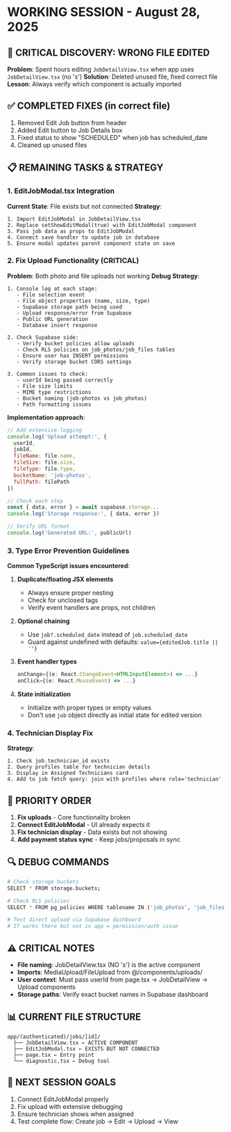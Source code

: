 # WORKING SESSION - August 28, 2025

## 🔴 CRITICAL DISCOVERY: WRONG FILE EDITED
**Problem**: Spent hours editing `JobDetailsView.tsx` when app uses `JobDetailView.tsx` (no 's')
**Solution**: Deleted unused file, fixed correct file
**Lesson**: Always verify which component is actually imported

## ✅ COMPLETED FIXES (in correct file)
1. Removed Edit Job button from header
2. Added Edit button to Job Details box
3. Fixed status to show "SCHEDULED" when job has scheduled_date
4. Cleaned up unused files

## 📋 REMAINING TASKS & STRATEGY

### 1. EditJobModal.tsx Integration
**Current State**: File exists but not connected
**Strategy**:
```
1. Import EditJobModal in JobDetailView.tsx
2. Replace setShowEditModal(true) with EditJobModal component
3. Pass job data as props to EditJobModal
4. Connect save handler to update job in database
5. Ensure modal updates parent component state on save
```

### 2. Fix Upload Functionality (CRITICAL)
**Problem**: Both photo and file uploads not working
**Debug Strategy**:
```
1. Console log at each stage:
   - File selection event
   - File object properties (name, size, type)
   - Supabase storage path being used
   - Upload response/error from Supabase
   - Public URL generation
   - Database insert response
   
2. Check Supabase side:
   - Verify bucket policies allow uploads
   - Check RLS policies on job_photos/job_files tables
   - Ensure user has INSERT permissions
   - Verify storage bucket CORS settings
   
3. Common issues to check:
   - userId being passed correctly
   - File size limits
   - MIME type restrictions
   - Bucket naming (job-photos vs job_photos)
   - Path formatting issues
```

**Implementation approach**:
```javascript
// Add extensive logging
console.log('Upload attempt:', {
  userId,
  jobId,
  fileName: file.name,
  fileSize: file.size,
  fileType: file.type,
  bucketName: 'job-photos',
  fullPath: filePath
})

// Check each step
const { data, error } = await supabase.storage...
console.log('Storage response:', { data, error })

// Verify URL format
console.log('Generated URL:', publicUrl)
```

### 3. Type Error Prevention Guidelines
**Common TypeScript issues encountered**:

1. **Duplicate/floating JSX elements**
   - Always ensure proper nesting
   - Check for unclosed tags
   - Verify event handlers are props, not children

2. **Optional chaining**
   - Use `job?.scheduled_date` instead of `job.scheduled_date`
   - Guard against undefined with defaults: `value={editedJob.title || ''}`

3. **Event handler types**
   ```typescript
   onChange={(e: React.ChangeEvent<HTMLInputElement>) => ...}
   onClick={(e: React.MouseEvent) => ...}
   ```

4. **State initialization**
   - Initialize with proper types or empty values
   - Don't use `job` object directly as initial state for edited version

### 4. Technician Display Fix
**Strategy**:
```
1. Check job.technician_id exists
2. Query profiles table for technician details
3. Display in Assigned Technicians card
4. Add to job fetch query: join with profiles where role='technician'
```

## 🚨 PRIORITY ORDER
1. **Fix uploads** - Core functionality broken
2. **Connect EditJobModal** - UI already expects it
3. **Fix technician display** - Data exists but not showing
4. **Add payment status sync** - Keep jobs/proposals in sync

## 🔍 DEBUG COMMANDS
```bash
# Check storage buckets
SELECT * FROM storage.buckets;

# Check RLS policies
SELECT * FROM pg_policies WHERE tablename IN ('job_photos', 'job_files');

# Test direct upload via Supabase dashboard
# If works there but not in app = permission/auth issue
```

## ⚠️ CRITICAL NOTES
- **File naming**: JobDetailView.tsx (NO 's') is the active component
- **Imports**: MediaUpload/FileUpload from @/components/uploads/
- **User context**: Must pass userId from page.tsx → JobDetailView → Upload components
- **Storage paths**: Verify exact bucket names in Supabase dashboard

## 📊 CURRENT FILE STRUCTURE
```
app/(authenticated)/jobs/[id]/
  ├── JobDetailView.tsx ← ACTIVE COMPONENT
  ├── EditJobModal.tsx ← EXISTS BUT NOT CONNECTED
  ├── page.tsx ← Entry point
  └── diagnostic.tsx ← Debug tool
```

## 🎯 NEXT SESSION GOALS
1. Connect EditJobModal properly
2. Fix upload with extensive debugging
3. Ensure technician shows when assigned
4. Test complete flow: Create job → Edit → Upload → View
